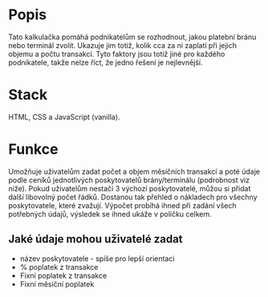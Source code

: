 # Popis
Tato kalkulačka pomáhá podnikatelům se rozhodnout, jakou platební bránu nebo terminál zvolit. 
Ukazuje jim totiž, kolik cca za ni zaplatí při jejich objemu a počtu transakcí. Tyto faktory jsou totiž jiné pro každého podnikatele, takže nelze říct, že jedno řešení je nejlevnější.

# Stack
HTML, CSS a JavaScript (vanilla).

# Funkce
Umožňuje uživatelům zadat počet a objem měsíčních transakcí a poté údaje podle ceníků jednotlivých poskytovatelů brány/terminálu (podrobnost viz níže).
Pokud uživatelům nestačí 3 výchozí poskytovatelé, můžou si přidat další libovolný počet řádků. Dostanou tak přehled o nákladech pro všechny poskytovatele, které zvažují.
Výpočet probíhá ihned při zadání všech potřebných údajů, výsledek se ihned ukáže v políčku celkem.

## Jaké údaje mohou uživatelé zadat
- název poskytovatele - spíše pro lepší orientaci
- % poplatek z transakce
- Fixní poplatek z transakce
- Fixní měsíční poplatek
